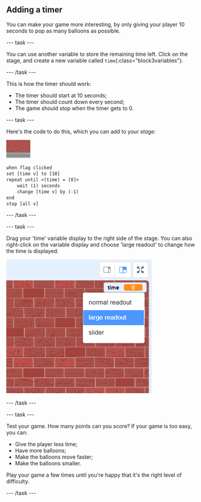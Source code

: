 ## Adding a timer

You can make your game more interesting, by only giving your player 10 seconds to pop as many balloons as possible.

--- task ---

You can use another variable to store the remaining time left. Click on the stage, and create a new variable called `time`{:class="block3variables"}.

--- /task ---

This is how the timer should work:

+ The timer should start at 10 seconds;
+ The timer should count down every second;
+ The game should stop when the timer gets to 0.

--- task ---

Here's the code to do this, which you can add to your _stage_:

![balloon sprite](images/stage-sprite.png)

```blocks3
when flag clicked
set [time v] to [10]
repeat until <(time) = [0]>
    wait (1) seconds
    change [time v] by (-1)
end
stop [all v]
```

--- /task ---

--- task ---

Drag your 'time' variable display to the right side of the stage. You can also right-click on the variable display and choose 'large readout' to change how the time is displayed.

![screenshot](images/balloons-readout.png)

--- /task ---

--- task ---

Test your game. How many points can you score? If your game is too easy, you can:

+ Give the player less time;
+ Have more balloons;
+ Make the balloons move faster;
+ Make the balloons smaller.

Play your game a few times until you're happy that it's the right level of difficulty.

--- /task ---

